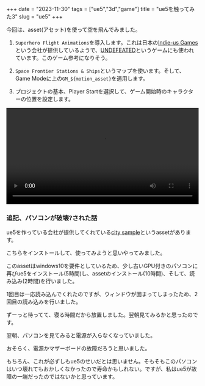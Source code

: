 +++
date = "2023-11-30"
tags = ["ue5","3d","game"]
title = "ue5を触ってみた3"
slug = "ue5"
+++

今回は、asset(アセット)を使って空を飛んでみました。

1. `Superhero Flight Animations`を導入します。これは日本の[Indie-us Games](https://www.indie-us-games.co.jp/)という会社が提供しているようで、[UNDEFEATED](https://twitter.com/undefeated_game)というゲームにも使われています。このゲーム参考になりそう。

2. `Space Frontier Stations & Ships`というマップを使います。そして、Game Modeに上の`GM_${motion_asset}`を適用します。

3. プロジェクトの基本、Player Startを選択して、ゲーム開始時のキャラクターの位置を設定します。

<video controls style="width:100%;"><source src="/music/ue5_ai_0002.mp4"></video>

### 追記、パソコンが破壊?された話

ue5を作っている会社が提供してくれている[city sample](https://docs.unrealengine.com/5.0/ja/city-sample-project-unreal-engine-demonstration/)というassetがあります。

こちらをインストールして、使ってみようと思いやってみました。

このassetはwindows10を要件としているため、少し古いGPU付きのパソコンに再びue5をインストール(5時間)し、assetのインストール(10時間)、そして、読み込み(2時間)を行いました。

1回目は一応読み込んでくれたのですが、ウィンドウが固まってしまったため、2回目の読み込みを行いました。

ずーっと待ってて、寝る時間だから放置しました。翌朝見てみるかと思ったのです。

翌朝、パソコンを見てみると電源が入らなくなっていました。

おそらく、電源かマザーボードの故障だろうと思いました。

もちろん、これが必ずしもue5のせいだとは思いません。そもそもこのパソコンはいつ壊れてもおかしくなかったので寿命かもしれない。ですが、私はue5が故障の一端だったのではないかと思っています。

